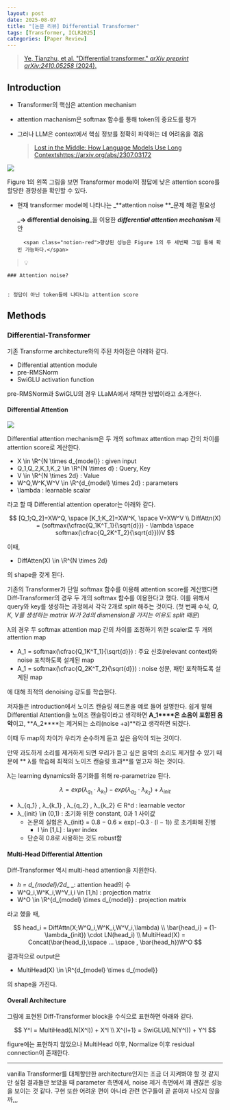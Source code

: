 ```yaml
---
layout: post
date: 2025-08-07
title: "[논문 리뷰] Differential Transformer"
tags: [Transformer, ICLR2025]
categories: [Paper Review]
---
```


> [Ye, Tianzhu, et al. "Differential transformer." ](https://arxiv.org/abs/2410.05258)[_arXiv preprint arXiv:2410.05258_](https://arxiv.org/abs/2410.05258)[ (2024).](https://arxiv.org/abs/2410.05258)



## Introduction

- Transformer의 핵심은 attention mechanism
- attention machanism은 softmax 함수를 통해 token의 중요도를 평가
- 그러나 LLM은 context에서 핵심 정보를 정확히 파악하는 데 어려움을 겪음

	> [Lost in the Middle: How Language Models Use Long Contextshttps://arxiv.org/abs/2307.03172](https://arxiv.org/abs/2307.03172)


![](https://prod-files-secure.s3.us-west-2.amazonaws.com/542b861c-36a8-4051-84e5-8804b6728dba/9083ea56-691a-4752-ae26-47f403431ac8/image.png?X-Amz-Algorithm=AWS4-HMAC-SHA256&X-Amz-Content-Sha256=UNSIGNED-PAYLOAD&X-Amz-Credential=ASIAZI2LB466Z7JJDVYW%2F20250928%2Fus-west-2%2Fs3%2Faws4_request&X-Amz-Date=20250928T150118Z&X-Amz-Expires=3600&X-Amz-Security-Token=IQoJb3JpZ2luX2VjEDYaCXVzLXdlc3QtMiJHMEUCIQDweYq9qee7Zyc84dlB%2Fbk8gooefTIftD4hwMD7k0r4jgIgEs1v7vRkTYovBOQ9IApZyHvcgwXa5WcSjvaGqPcskP4qiAQIv%2F%2F%2F%2F%2F%2F%2F%2F%2F%2F%2FARAAGgw2Mzc0MjMxODM4MDUiDKTDqAntPqJ15KCcXyrcAxAZnBVdMjZhk6UtfaVWvNWz7ThYztYo2YM6eYHG0stdDpp3zkiLy9Iy5Ap1%2F5KKuRVw9TuXDN6xXKoIhnibl4xx5TNuIzSGq78AXfLtVX0DAHBmHAtEZSWIN3WsxxLGuaI8drSF5HoKmJa0qVI3yxr5H7mfQOqYOhiXOdZz77ROtB72h65z3bu7QkS1ghQVsIoVsfpvJYYHbIOBDvrFDWfHXGJOa5yndk0jUOsVemns7N2hj9lC54VL2R%2BIL6ng%2FUbl2pkfvQQvOjBufNsN4tNleI4gSE5qRywneuM3D8YqK65yrUsaHsLT%2FKjSvPsb6eqdjHyXYKF7ROy4D%2FmBHdcTBbGHYNlpbcBoNnuzWHx6O%2B95gDpNpBRH41i3nBTkh317Q5YVjEkVZUQrBCLx1MmP2Z6jMuGn3%2BGHcgmb7khI1cWM%2BX4N4J%2F%2BXX%2BgmxkIjkNvPlZNYrfXa76YhRujVbPyzp3FHZIVuxHoAZG8rKRjNSZ14fhEhJySHJzqxhgBE36EWWKd6NRhcxq%2F3voT8g8ptZBzmdVgLUha8PDNggT084Z%2F2MprmI5Q7rc3ShooH958u%2BV1Lbg4bl%2F5HD4%2BBpWBe3xfe3er2NRffSzEm5YeIsL%2BFbBWOCdvsY%2FQMKTw5MYGOqUB9lI8oVZDaINxqNpwIaW3yTYgZewwpQJGeMv%2B%2FYJT2S2CNtQXzz4vmeAKzQou9%2FUj584eCIRBvTTP93wKUpFDCIz5gxrFUZNBwQcDliRMHvXzy9xy%2FjEeuhseJdiR5j8X11gYBSEAPozc95XRnDaKtfExedmCbidbI4PQzkoIwaQdspySl6MjJwi2CSggmBBQ0wtTe2LLlPzkFrsTWgWrIwVImAgB&X-Amz-Signature=653f012cddfbd1b9a1d15fcff1d5b6e78a517ca8e6fedd9cef72666c2486c52e&X-Amz-SignedHeaders=host&x-amz-checksum-mode=ENABLED&x-id=GetObject)


Figure 1의 왼쪽 그림을 보면 Transformer model이 정답에 낮은 attention score를 할당한 경향성을 확인할 수 있다.

- 현재 transformer model에 나타나는 _**attention noise **_문제 해결 필요성

	_**→ differential denoising**_을 이용한 _**differential attention mechanism**_ 제안


		<span class="notion-red">향상된 성능은 Figure 1의 두 세번째 그림 통해 확인 가능하다.</span>


> 💡 


	### Attention noise?


	: 정답이 아닌 token들에 나타나는 attention score



## Methods



### Differential-Transformer


기존 Transforme architecture와의 주된 차이점은 아래와 같다.

- Differential attention module
- pre-RMSNorm
- SwiGLU activation function

pre-RMSNorm과 SwiGLU의 경우 LLaMA에서 채택한 방법이라고 소개한다.



#### Differential Attention


![](https://prod-files-secure.s3.us-west-2.amazonaws.com/542b861c-36a8-4051-84e5-8804b6728dba/116d70b2-1963-4810-9167-f4c7d8a06e8f/image.png?X-Amz-Algorithm=AWS4-HMAC-SHA256&X-Amz-Content-Sha256=UNSIGNED-PAYLOAD&X-Amz-Credential=ASIAZI2LB466Z7JJDVYW%2F20250928%2Fus-west-2%2Fs3%2Faws4_request&X-Amz-Date=20250928T150118Z&X-Amz-Expires=3600&X-Amz-Security-Token=IQoJb3JpZ2luX2VjEDYaCXVzLXdlc3QtMiJHMEUCIQDweYq9qee7Zyc84dlB%2Fbk8gooefTIftD4hwMD7k0r4jgIgEs1v7vRkTYovBOQ9IApZyHvcgwXa5WcSjvaGqPcskP4qiAQIv%2F%2F%2F%2F%2F%2F%2F%2F%2F%2F%2FARAAGgw2Mzc0MjMxODM4MDUiDKTDqAntPqJ15KCcXyrcAxAZnBVdMjZhk6UtfaVWvNWz7ThYztYo2YM6eYHG0stdDpp3zkiLy9Iy5Ap1%2F5KKuRVw9TuXDN6xXKoIhnibl4xx5TNuIzSGq78AXfLtVX0DAHBmHAtEZSWIN3WsxxLGuaI8drSF5HoKmJa0qVI3yxr5H7mfQOqYOhiXOdZz77ROtB72h65z3bu7QkS1ghQVsIoVsfpvJYYHbIOBDvrFDWfHXGJOa5yndk0jUOsVemns7N2hj9lC54VL2R%2BIL6ng%2FUbl2pkfvQQvOjBufNsN4tNleI4gSE5qRywneuM3D8YqK65yrUsaHsLT%2FKjSvPsb6eqdjHyXYKF7ROy4D%2FmBHdcTBbGHYNlpbcBoNnuzWHx6O%2B95gDpNpBRH41i3nBTkh317Q5YVjEkVZUQrBCLx1MmP2Z6jMuGn3%2BGHcgmb7khI1cWM%2BX4N4J%2F%2BXX%2BgmxkIjkNvPlZNYrfXa76YhRujVbPyzp3FHZIVuxHoAZG8rKRjNSZ14fhEhJySHJzqxhgBE36EWWKd6NRhcxq%2F3voT8g8ptZBzmdVgLUha8PDNggT084Z%2F2MprmI5Q7rc3ShooH958u%2BV1Lbg4bl%2F5HD4%2BBpWBe3xfe3er2NRffSzEm5YeIsL%2BFbBWOCdvsY%2FQMKTw5MYGOqUB9lI8oVZDaINxqNpwIaW3yTYgZewwpQJGeMv%2B%2FYJT2S2CNtQXzz4vmeAKzQou9%2FUj584eCIRBvTTP93wKUpFDCIz5gxrFUZNBwQcDliRMHvXzy9xy%2FjEeuhseJdiR5j8X11gYBSEAPozc95XRnDaKtfExedmCbidbI4PQzkoIwaQdspySl6MjJwi2CSggmBBQ0wtTe2LLlPzkFrsTWgWrIwVImAgB&X-Amz-Signature=d9b57970a19ce6e02d38da9904a03dfd44394a2ddd83419e6a30cd4b546b4482&X-Amz-SignedHeaders=host&x-amz-checksum-mode=ENABLED&x-id=GetObject)


Differential attention mechanism은 두 개의 softmax attention map 간의 차이를 attention score로 계산한다.

- X \in \R^{N \times d\_{model}} : given input
- Q\_1,Q\_2,K\_1,K\_2 \in \R^{N \times d} : Query, Key
- V \in \R^{N \times 2d} : Value
- W^Q,W^K,W^V \in \R^{d\_{model} \times 2d} : parameters
- \lambda : learnable scalar

라고 할 때 Differential attention operator는 아래와 같다.


$$
[Q_1;Q_2]=XW^Q, \space [K_1;K_2]=XW^K, \space V=XW^V \\
DiffAttn(X) = (softmax(\cfrac{Q_1K^T_1}{\sqrt{d}}) - \lambda \space softmax(\cfrac{Q_2K^T_2}{\sqrt{d}}))V
$$


이때,

- DiffAtten(X) \in \R^{N \times 2d}

의 shape을 갖게 된다.


기존의 Transformer가 단일 softmax 함수를 이용해 attention score를 계산했다면 Diff-Transformer의 경우 두 개의 softmax 함수를 이용한다고 했다. 이를 위해서 query와 key를 생성하는 과정에서 각각 2개로 split 해주는 것이다. <span class="notion-red">(첫 번째 수식, </span><span class="notion-red">_Q, K, V를 생성하는 matrix W가 2d의 dismension을 가지는 이유도 split 때문_</span><span class="notion-red">)</span>


 λ의 경우 두 softmax attention map 간의 차이를 조정하기 위한 scaler로 두 개의 attention map

- A\_1 = softmax(\cfrac{Q\_1K^T\_1}{\sqrt{d}}) : 주요 신호(relevant context)와 noise 포착하도록 설계된 map
- A\_1 = softmax(\cfrac{Q\_2K^T\_2}{\sqrt{d}}) : noise 성분, 패턴 포착하도록 설계된 map 

에 대해 최적의 denoising 강도를 학습한다.


저자들은 introduction에서 노이즈 캔슬링 헤드폰을 예로 들어 설명한다. 쉽게 말해 Differential Attention을 노이즈 캔슬링이라고 생각하면 **A\_1****은 소음이 포함된 음악**이고, **A\_2****는 제거되는 소리(noise +a)**라고 생각하면 되겠다. 


이때 두 map의 차이가 우리가 순수하게 듣고 싶은 음악이 되는 것이다. 


만약 과도하게 소리를 제거하게 되면 우리가 듣고 싶은 음악의 소리도 제거할 수 있기 때문에 ** λ를 학습해 최적의 노이즈 캔슬링 효과**를 얻고자 하는 것이다.


λ는 learning dynamics와 동기화를 위해 re-parametrize 된다.


$$
\lambda = exp(\lambda_{q_1} \cdot \lambda_{k_1}) - exp(\lambda_{q_2} \cdot \lambda_{k_2}) + \lambda_{init}
$$

- λ\_{q\_1} , λ\_{k\_1} , λ\_{q\_2} , λ\_{k\_2} ∈ R^d : learnable vector
- λ\_{init} \in (0,1) : 초기화 위한 constant, 0과 1 사이값
	- 논문의 실험은 λ\_{init} = 0.8 − 0.6 × exp(−0.3 · (l − 1)) 로 초기화해 진행
		- l \in [1,L] : layer index
	- 단순히 0.8로 사용하는 것도 robust함


#### **Multi-Head Differential Attention**


Diff-Transformer 역시 multi-head attention을 지원한다.

- _h = d\_{model}/2d__ _: attention head의 수
- W^Q\_i,W^K\_i,W^V\_i,i \in [1,h] : projection matrix
- W^O \in \R^{d\_{model} \times d\_{model}} : projection matrix

라고 했을 때,


$$
head_i = DiffAttn(X;W^Q_i,W^K_i,W^V_i,\lambda) \\
\bar{head_i} = (1-\lambda_{init}) \cdot LN(head_i) \\
MultiHead(X) = Concat(\bar{head_i},\space ... \space , \bar{head_h})W^O
$$


결과적으로 output은

- MultiHead(X) \in \R^{d\_{model} \times d\_{model}}

의 shape을 가진다.



#### Overall Architecture


그림에 표현된 Diff-Transformer block을 수식으로 표현하면 아래와 같다.


$$
Y^l = MultiHead(LN(X^l)) + X^l \\
X^{l+1} = SwiGLU(LN(Y^l)) + Y^l
$$


figure에는 표현하지 않았으나 MultiHead 이후, Normalize 이후 residual connection이 존재한다.


---


vanilla Transformer를 대체할만한 architecture인지는 조금 더 지켜봐야 할 것 같지만 실험 결과들만 보았을 때 parameter 측면에서, noise 제거 측면에서 꽤 괜찮은 성능을 보이는 것 같다. 구현 또한 어려운 편이 아니라 관련 연구들이 곧 쏟아져 나오지 않을까,,,

